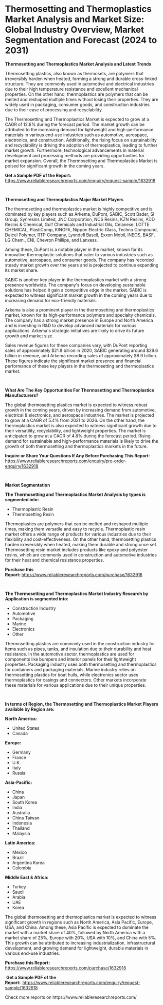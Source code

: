 <p><h1>Thermosetting and Thermoplastics Market Analysis and Market Size: Global Industry Overview, Market Segmentation and Forecast (2024 to 2031)</h1></p><p><strong>Thermosetting and Thermoplastics Market Analysis and Latest Trends</strong></p>
<p><p>Thermosetting plastics, also known as thermosets, are polymers that irreversibly harden when heated, forming a strong and durable cross-linked structure. They are commonly used in automotive and electrical industries due to their high temperature resistance and excellent mechanical properties. On the other hand, thermoplastics are polymers that can be melted and reshaped multiple times without losing their properties. They are widely used in packaging, consumer goods, and construction industries due to their ease of processing and recyclability.</p><p>The Thermosetting and Thermoplastics Market is expected to grow at a CAGR of 12.8% during the forecast period. The market growth can be attributed to the increasing demand for lightweight and high-performance materials in various end-use industries such as automotive, aerospace, electronics, and construction. Additionally, the rising focus on sustainability and recyclability is driving the adoption of thermoplastics, leading to further market growth. Furthermore, technological advancements in material development and processing methods are providing opportunities for market expansion. Overall, the Thermosetting and Thermoplastics Market is poised for significant growth in the coming years.</p></p>
<p><strong>Get a Sample PDF of the Report:&nbsp;</strong> <a href="https://www.reliableresearchreports.com/enquiry/request-sample/1632918">https://www.reliableresearchreports.com/enquiry/request-sample/1632918</a></p>
<p>&nbsp;</p>
<p><strong>Thermosetting and Thermoplastics Major Market Players</strong></p>
<p><p>The thermosetting and thermoplastics market is highly competitive and is dominated by key players such as Arkema, DuPont, SABIC, Scott Bader, SI Group, Synresins Limited, JNC Corporation, NCS Resins, KZN Resins, ADD Resins & Chemical, Gulf Chemicals and Industrial Oils, Celanese, LOTTE CHEMICAL, PlastiComp, KINGFA, Nippon Electric Glass, Techno Compound, Daicel Polymer, RTP Company, Lyondell Basell, Exxon Mobil, INEOS, BASF, LG Chem., ENI, Chevron Phillips, and Lanxess.</p><p>Among these, DuPont is a notable player in the market, known for its innovative thermoplastic solutions that cater to various industries such as automotive, aerospace, and consumer goods. The company has recorded steady market growth over the years and is projected to continue expanding its market share.</p><p>SABIC is another key player in the thermoplastics market with a strong presence worldwide. The company's focus on developing sustainable solutions has helped it gain a competitive edge in the market. SABIC is expected to witness significant market growth in the coming years due to increasing demand for eco-friendly materials.</p><p>Arkema is also a prominent player in the thermosetting and thermoplastics market, known for its high-performance polymers and specialty chemicals. The company has a strong market presence in Europe and North America and is investing in R&D to develop advanced materials for various applications. Arkema's strategic initiatives are likely to drive its future growth and market size.</p><p>Sales revenue figures for these companies vary, with DuPont reporting sales of approximately $21.8 billion in 2020, SABIC generating around $29.6 billion in revenue, and Arkema recording sales of approximately $8.9 billion. These figures indicate the significant market presence and financial performance of these key players in the thermosetting and thermoplastics market.</p></p>
<p>&nbsp;</p>
<p><strong>What Are The Key Opportunities For Thermosetting and Thermoplastics Manufacturers?</strong></p>
<p><p>The global thermosetting plastics market is expected to witness robust growth in the coming years, driven by increasing demand from automotive, electrical & electronics, and aerospace industries. The market is projected to grow at a CAGR of 5.4% from 2021 to 2026. On the other hand, the thermoplastics market is also expected to witness significant growth due to their versatility, recyclability, and lightweight properties. The market is anticipated to grow at a CAGR of 4.8% during the forecast period. Rising demand for sustainable and high-performance materials is likely to drive the growth of both thermosetting and thermoplastics markets in the future.</p></p>
<p><strong>Inquire or Share Your Questions If Any Before Purchasing This Report:</strong> <a href="https://www.reliableresearchreports.com/enquiry/pre-order-enquiry/1632918">https://www.reliableresearchreports.com/enquiry/pre-order-enquiry/1632918</a></p>
<p>&nbsp;</p>
<p><strong>Market Segmentation</strong></p>
<p><strong>The Thermosetting and Thermoplastics Market Analysis by types is segmented into:</strong></p>
<p><ul><li>Thermoplastic Resin</li><li>Thermosetting Resin</li></ul></p>
<p><p>Thermoplastics are polymers that can be melted and reshaped multiple times, making them versatile and easy to recycle. Thermoplastic resin market offers a wide range of products for various industries due to their flexibility and cost-effectiveness. On the other hand, thermosetting plastics harden irreversibly when heated, making them durable and strong once set. Thermosetting resin market includes products like epoxy and polyester resins, which are commonly used in construction and automotive industries for their heat and chemical resistance properties.</p></p>
<p><strong>Purchase this Report:&nbsp;</strong><a href="https://www.reliableresearchreports.com/purchase/1632918">https://www.reliableresearchreports.com/purchase/1632918</a></p>
<p>&nbsp;</p>
<p><strong>The Thermosetting and Thermoplastics Market Industry Research by Application is segmented into:</strong></p>
<p><ul><li>Construction Industry</li><li>Automotive</li><li>Packaging</li><li>Marine</li><li>Electronics</li><li>Other</li></ul></p>
<p><p>Thermosetting plastics are commonly used in the construction industry for items such as pipes, tanks, and insulation due to their durability and heat resistance. In the automotive sector, thermoplastics are used for components like bumpers and interior panels for their lightweight properties. Packaging industry uses both thermosetting and thermoplastics for containers and packaging materials. Marine industry relies on thermosetting plastics for boat hulls, while electronics sector uses thermoplastics for casings and connectors. Other markets incorporate these materials for various applications due to their unique properties.</p></p>
<p>&nbsp;</p>
<p><strong>In terms of Region, the Thermosetting and Thermoplastics Market Players available by Region are:</strong></p>
<p>
    <p> <strong> North America: </strong>
        <ul>
            <li>United States</li>
            <li>Canada</li>
        </ul>
        </p> 
    <p> <strong> Europe: </strong>
        <ul>
            <li>Germany</li>
            <li>France</li>
            <li>U.K.</li>
            <li>Italy</li>
            <li>Russia</li>
        </ul>
        </p> 
    <p> <strong> Asia-Pacific: </strong>
        <ul>
            <li>China</li>
            <li>Japan</li>
            <li>South Korea</li>
            <li>India</li>
            <li>Australia</li>
            <li>China Taiwan</li>
            <li>Indonesia</li>
            <li>Thailand</li>
            <li>Malaysia</li>
        </ul>
        </p> 
    <p> <strong> Latin America: </strong>
        <ul>
            <li>Mexico</li>
            <li>Brazil</li>
            <li>Argentina Korea</li>
            <li>Colombia</li>
        </ul>
        </p> 
    <p> <strong> Middle East & Africa: </strong>
        <ul>
            <li>Turkey</li>
            <li>Saudi</li>
            <li>Arabia</li>
            <li>UAE</li>
            <li>Korea</li>
        </ul>
    </p>
    </p>
<p><p>The global thermosetting and thermoplastics market is expected to witness significant growth in regions such as North America, Asia Pacific, Europe, USA, and China. Among these, Asia Pacific is expected to dominate the market with a market share of 40%, followed by North America with a market share of 25%, Europe with 20%, USA with 10%, and China with 5%. This growth can be attributed to increasing industrialization, infrastructural development, and growing demand for lightweight, durable materials in various end-use industries.</p></p>
<p><strong>Purchase this Report: </strong><a href="https://www.reliableresearchreports.com/purchase/1632918">https://www.reliableresearchreports.com/purchase/1632918</a></p>
<p>&nbsp;<strong>Get a Sample PDF of the Report:&nbsp;&nbsp;</strong><a href="https://www.reliableresearchreports.com/enquiry/request-sample/1632918">https://www.reliableresearchreports.com/enquiry/request-sample/1632918</a></p>
<p><strong></strong></p>
<p>Check more reports on https://www.reliableresearchreports.com/</p>
